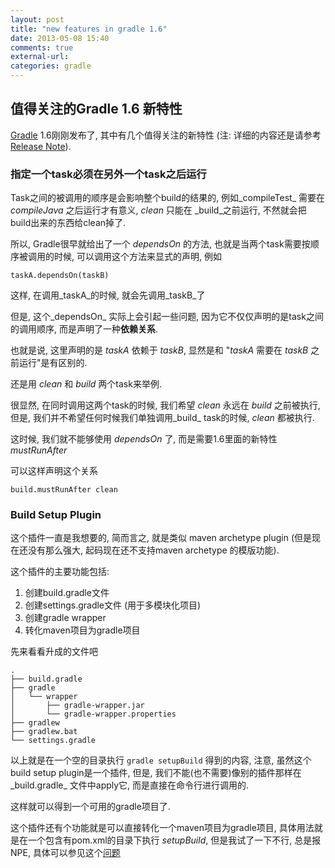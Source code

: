 ```yaml
---
layout: post
title: "new features in gradle 1.6"
date: 2013-05-08 15:40
comments: true
external-url: 
categories: gradle
---
```


##  值得关注的Gradle 1.6 新特性

[Gradle](http://www.gradle.org) 1.6刚刚发布了, 其中有几个值得关注的新特性 (注: 详细的内容还是请参考[Release Note](http://www.gradle.org/docs/current/release-notes)).

### 指定一个task必须在另外一个task之后运行

Task之间的被调用的顺序是会影响整个build的结果的, 例如_compileTest_ 需要在 _compileJava_ 之后运行才有意义, _clean_ 只能在 _build_之前运行, 不然就会把build出来的东西给clean掉了.

所以, Gradle很早就给出了一个 _dependsOn_ 的方法, 也就是当两个task需要按顺序被调用的时候, 可以调用这个方法来显式的声明, 例如

	taskA.dependsOn(taskB)

这样, 在调用_taskA_的时候, 就会先调用_taskB_了

但是, 这个_dependsOn_ 实际上会引起一些问题, 因为它不仅仅声明的是task之间的调用顺序, 而是声明了一种**依赖关系**.

也就是说, 这里声明的是 _taskA_ 依赖于 _taskB_, 显然是和 "_taskA_ 需要在 _taskB_ 之前运行"是有区别的.

还是用 _clean_ 和 _build_ 两个task来举例.

很显然, 在同时调用这两个task的时候, 我们希望 _clean_ 永远在 _build_ 之前被执行, 但是, 我们并不希望任何时候我们单独调用_build_ task的时候, _clean_ 都被执行.

这时候, 我们就不能够使用 _dependsOn_ 了, 而是需要1.6里面的新特性 _mustRunAfter_

可以这样声明这个关系

	build.mustRunAfter clean

### Build Setup Plugin

这个插件一直是我想要的, 简而言之, 就是类似 maven archetype plugin (但是现在还没有那么强大, 起码现在还不支持maven archetype 的模版功能).

这个插件的主要功能包括:

1. 创建build.gradle文件
2. 创建settings.gradle文件 (用于多模块化项目)	
3. 创建gradle wrapper
4. 转化maven项目为gradle项目

先来看看升成的文件吧

	.
	├── build.gradle
	├── gradle
	│   └── wrapper
	│       ├── gradle-wrapper.jar
	│       └── gradle-wrapper.properties
	├── gradlew
	├── gradlew.bat
	└── settings.gradle

以上就是在一个空的目录执行 `gradle setupBuild` 得到的内容, 注意, 虽然这个build setup plugin是一个插件, 但是, 我们不能(也不需要)像别的插件那样在_build.gradle_ 文件中apply它, 而是直接在命令行进行调用的.

这样就可以得到一个可用的gradle项目了.

这个插件还有个功能就是可以直接转化一个maven项目为gradle项目, 具体用法就是在一个包含有pom.xml的目录下执行 _setupBuild_, 但是我试了一下不行, 总是报NPE, 具体可以参见这个[问题](http://issues.gradle.org/browse/GRADLE-2666)